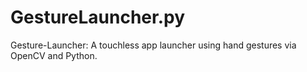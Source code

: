 # GestureLauncher.py
Gesture-Launcher: A touchless app launcher using hand gestures via OpenCV and Python.
